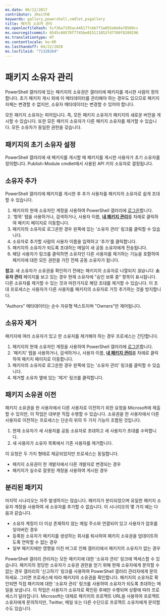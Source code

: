 ```yaml
---
ms.date: 06/12/2017
contributor: JKeithB
keywords: gallery,powershell,cmdlet,psgallery
title: 패키지 소유자 관리
ms.openlocfilehash: 5cf26a7195ac446177cbb7f3a055e8e0a78569cc
ms.sourcegitcommit: 6545c60578f7745be015111052fd7769f8289296
ms.translationtype: HT
ms.contentlocale: ko-KR
ms.lasthandoff: 04/22/2020
ms.locfileid: "71328264"
---
```

# <a name="managing-package-owners"></a>패키지 소유자 관리

PowerShell 갤러리에 있는 패키지의 소유권은 갤러리에 패키지를 게시한 사람이 정의합니다.
초기 패키지 게시 외에 이 메타데이터를 관리해야 하는 경우도 있으므로 패키지 자체는 변경할 수 없지만, 소유자 메타데이터는 변경할 수 있어야 합니다.

모든 패키지 소유자는 피어입니다.
즉, 모든 패키지 소유자가 패키지의 새로운 버전을 게시할 수 있습니다. 또한 모든 패키지 소유자가 다른 패키지 소유자를 제거할 수 있습니다.
모든 소유자가 동일한 권한을 갖습니다.

## <a name="setting-a-packages-initial-owner"></a>패키지의 초기 소유자 설정

PowerShell 갤러리에 새 패키지를 게시할 때 패키지를 게시한 사용자가 초기 소유자를 정의합니다. Publish-Module cmdlet에서 사용된 API 키의 소유자로 결정됩니다.

## <a name="adding-owners"></a>소유자 추가

PowerShell 갤러리에 패키지를 게시한 후 추가 사용자를 패키지의 소유자로 쉽게 초대할 수 있습니다.

1. 패키지의 현재 소유자인 계정을 사용하여 PowerShell 갤러리에 [로그온](https://powershellgallery.com/users/account/LogOn)합니다.
2. '항목' 탭을 사용하거나, 검색하거나, 사용자 이름, [**내 패키지 관리**](https://www.powershellgallery.com/account/Packages)를 차례로 클릭하여 패키지 페이지로 이동합니다.
3. 패키지의 소유자로 로그온한 경우 왼쪽에 있는 '소유자 관리' 링크를 클릭할 수 있습니다.
4. 소유자로 추가할 사람의 사용자 이름을 입력하고 '추가'를 클릭합니다.
5. 패키지의 소유자가 되도록 초대하는 메일이 새 공동 소유자에게 전송됩니다.
6. 해당 사용자가 링크를 클릭하면 소유자인 다른 사용자를 제거하는 기능을 포함하여 패키지에 대한 모든 권한을 가진 전체 공동 소유자가 됩니다.

**참고**: 새 소유자가 소유권을 확인하기 전에는 패키지의 소유자로 나열되지 *않습니다*.
**소유자 관리** 페이지를 보고 있는 경우 현재 소유자에 "승인 보류 중" 항목이 표시됩니다.
다른 소유자를 제거할 수 있는 것과 마찬가지로 해당 초대를 제거할 수 있습니다.
이 초대 프로세스는 사용자가 다른 사용자를 패키지의 소유자로 거짓 추가하는 것을 방지합니다.

"Authors" 메타데이터는 순수 자유형 텍스트이며 "Owners"만 제어됩니다.


## <a name="removing-owners"></a>소유자 제거

패키지에 여러 소유자가 있고 한 소유자를 제거해야 하는 경우 프로세스는 간단합니다.

1. 패키지의 현재 소유자인 계정을 사용하여 PowerShell 갤러리에 [로그온](https://powershellgallery.com/users/account/LogOn)합니다.
2. '패키지' 탭을 사용하거나, 검색하거나, 사용자 이름, [**내 패키지 관리**](https://www.powershellgallery.com/account/Packages)를 차례로 클릭하여 패키지 페이지로 이동합니다.
3. 패키지의 소유자로 로그온한 경우 왼쪽에 있는 '소유자 관리' 링크를 클릭할 수 있습니다.
4. 제거할 소유자 옆에 있는 '제거' 링크를 클릭합니다.



## <a name="transferring-package-ownership"></a>패키지 소유권 이전

패키지 소유권을 한 사용자에서 다른 사용자로 이전하기 위한 요청을 Microsoft에 제출할 수 있지만, 이 작업은 대부분 직접 수행할 수 있습니다.
소유권을 한 사용자에서 다른 사용자로 이전하는 프로세스는 단순히 위의 두 가지 기능이 조합된 것입니다.

1. 현재 소유자가 새 사용자를 공동 소유자로 초대하고 새 사용자가 초대를 수락합니다.
2. 새 사용자가 소유자 목록에서 기존 사용자를 제거합니다.

이 요청은 두 가지 형태로 제공되었지만 프로세스는 동일합니다.

- 패키지 소유권이 한 개발자에서 다른 개발자로 변경되는 경우
- 패키지가 실수로 잘못된 계정을 사용하여 게시된 경우


## <a name="orphaned-packages"></a>분리된 패키지

마지막 시나리오는 자주 발생하지는 않습니다.
패키지가 분리되었으며 유일한 패키지 소유자 계정을 사용하여 새 소유자를 추가할 수 없습니다.
이 시나리오의 몇 가지 예는 다음과 같습니다.

- 소유자 계정이 더 이상 존재하지 않는 메일 주소와 연결되어 있고 사용자가 암호를 잊어버린 경우
- 등록된 소유자가 패키지를 생성하는 회사를 퇴사하여 패키지 소유권을 업데이트하도록 연락할 수 없는 경우
- 일부 패키지에만 영향을 미친 버그로 인해 갤러리에서 패키지의 소유자가 없는 경우

PowerShell 갤러리 관리자는 모든 패키지에 대한 '소유자 관리' 링크에 액세스할 수 있습니다.
패키지의 정당한 소유자가 소유권 권한을 얻기 위해 현재 소유자에게 문의할 수 없는 경우 갤러리의 '신고하기' 링크를 사용하여 PowerShell 갤러리 관리자에게 문의하세요.
그러면 프로세스에 따라 패키지의 소유권을 확인합니다.
패키지의 소유자로 확인되면 직접 패키지에 대한 '소유자 관리' 링크를 사용하여 소유자가 되도록 초대하는 메일을 보냅니다.
이 작업은 사용자가 소유자로 확인된 후에만 수행되며 상황에 따라 프로세스가 달라집니다.
Microsoft는 대체로 패키지의 프로젝트 URL을 사용하여 프로젝트 소유자에게 문의하지만, Twitter, 메일 또는 다른 수단으로 프로젝트 소유자에게 문의할 수도 있습니다.
